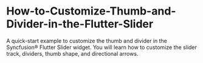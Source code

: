# How-to-Customize-Thumb-and-Divider-in-the-Flutter-Slider
A quick-start example to customize the thumb and divider in the Syncfusion® Flutter Slider widget. You will learn how to customize the slider track, dividers, thumb shape, and directional arrows.
